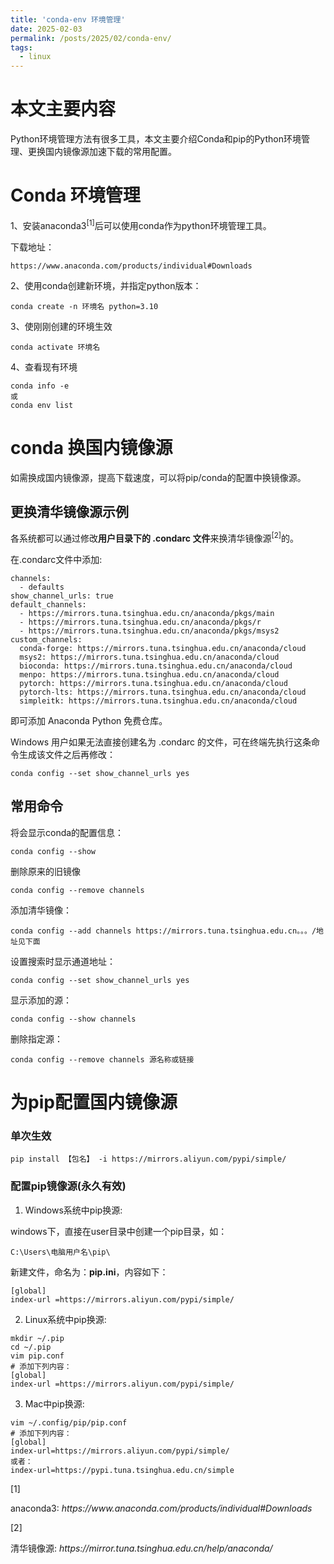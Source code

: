 ```yaml
---
title: 'conda-env 环境管理'
date: 2025-02-03
permalink: /posts/2025/02/conda-env/
tags:
  - linux
---
```



本文主要内容
==============
Python环境管理方法有很多工具，本文主要介绍Conda和pip的Python环境管理、更换国内镜像源加速下载的常用配置。


Conda 环境管理
==============

<p data-tool="mdnice编辑器">1、安装<span class="footnote-word">anaconda3</span><sup class="footnote-ref">[1]</sup>后可以使用conda作为python环境管理工具。</p>
<p data-tool="mdnice编辑器">下载地址：</p>
<pre class="custom" data-tool="mdnice编辑器"><code class="hljs">https://www.anaconda.com/products/individual<span class="hljs-comment">#Downloads</span><br></code></pre>
<p data-tool="mdnice编辑器">2、使用conda创建新环境，并指定python版本：</p>
<pre class="custom" data-tool="mdnice编辑器"><code class="hljs">conda&nbsp;create&nbsp;-n&nbsp;环境名&nbsp;python=<span class="hljs-number">3.10</span><br></code></pre>
<p data-tool="mdnice编辑器">3、使刚刚创建的环境生效</p>
<pre class="custom" data-tool="mdnice编辑器"><code class="hljs">conda&nbsp;activate&nbsp;环境名<br></code></pre>
<p data-tool="mdnice编辑器">4、查看现有环境</p>
<pre class="custom" data-tool="mdnice编辑器"><code class="hljs">conda&nbsp;info&nbsp;-e<br>或<br>conda&nbsp;env&nbsp;list<br></code></pre>
<h1 data-tool="mdnice编辑器"><span class="prefix"></span><span class="content">conda 换国内镜像源</span><span class="suffix"></span></h1>
<p data-tool="mdnice编辑器">如需换成国内镜像源，提高下载速度，可以将pip/conda的配置中换镜像源。</p>
<h2 data-tool="mdnice编辑器"><span class="prefix"></span><span class="content">更换清华镜像源示例</span><span class="suffix"></span></h2>
<p data-tool="mdnice编辑器">各系统都可以通过修改<strong>用户目录下的 .condarc 文件</strong>来换<span class="footnote-word">清华镜像源</span><sup class="footnote-ref">[2]</sup>的。</p>
<p data-tool="mdnice编辑器">在.condarc文件中添加:</p>
<pre class="custom" data-tool="mdnice编辑器"><code class="hljs">channels:<br>&nbsp;&nbsp;-&nbsp;defaults<br>show_channel_urls:&nbsp;<span class="hljs-literal">true</span><br>default_channels:<br>&nbsp;&nbsp;-&nbsp;https://mirrors.tuna.tsinghua.edu.cn/anaconda/pkgs/main<br>&nbsp;&nbsp;-&nbsp;https://mirrors.tuna.tsinghua.edu.cn/anaconda/pkgs/r<br>&nbsp;&nbsp;-&nbsp;https://mirrors.tuna.tsinghua.edu.cn/anaconda/pkgs/msys2<br>custom_channels:<br>&nbsp;&nbsp;conda-forge:&nbsp;https://mirrors.tuna.tsinghua.edu.cn/anaconda/cloud<br>&nbsp;&nbsp;msys2:&nbsp;https://mirrors.tuna.tsinghua.edu.cn/anaconda/cloud<br>&nbsp;&nbsp;bioconda:&nbsp;https://mirrors.tuna.tsinghua.edu.cn/anaconda/cloud<br>&nbsp;&nbsp;menpo:&nbsp;https://mirrors.tuna.tsinghua.edu.cn/anaconda/cloud<br>&nbsp;&nbsp;pytorch:&nbsp;https://mirrors.tuna.tsinghua.edu.cn/anaconda/cloud<br>&nbsp;&nbsp;pytorch-lts:&nbsp;https://mirrors.tuna.tsinghua.edu.cn/anaconda/cloud<br>&nbsp;&nbsp;simpleitk:&nbsp;https://mirrors.tuna.tsinghua.edu.cn/anaconda/cloud<br></code></pre>
<p data-tool="mdnice编辑器">即可添加 Anaconda Python 免费仓库。</p>
<p data-tool="mdnice编辑器">Windows 用户如果无法直接创建名为 .condarc 的文件，可在终端先执行这条命令生成该文件之后再修改：</p>
<pre class="custom" data-tool="mdnice编辑器"><code class="hljs">conda&nbsp;config&nbsp;--set&nbsp;show_channel_urls&nbsp;yes&nbsp;<br></code></pre>
<h2 data-tool="mdnice编辑器"><span class="prefix"></span><span class="content">常用命令</span><span class="suffix"></span></h2>
<p data-tool="mdnice编辑器">将会显示conda的配置信息：</p>
<pre class="custom" data-tool="mdnice编辑器"><code class="hljs">conda&nbsp;config&nbsp;--show<br></code></pre>
<p data-tool="mdnice编辑器">删除原来的旧镜像</p>
<pre class="custom" data-tool="mdnice编辑器"><code class="hljs">conda&nbsp;config&nbsp;--remove&nbsp;channels<br></code></pre>
<p data-tool="mdnice编辑器">添加清华镜像：</p>
<pre class="custom" data-tool="mdnice编辑器"><code class="hljs">conda&nbsp;config&nbsp;--add&nbsp;channels&nbsp;https://mirrors.tuna.tsinghua.edu.cn。。。/地址见下面<br></code></pre>
<p data-tool="mdnice编辑器">设置搜索时显示通道地址：</p>
<pre class="custom" data-tool="mdnice编辑器"><code class="hljs">conda&nbsp;config&nbsp;--set&nbsp;show_channel_urls&nbsp;yes<br></code></pre>
<p data-tool="mdnice编辑器">显示添加的源：</p>
<pre class="custom" data-tool="mdnice编辑器"><code class="hljs">conda&nbsp;config&nbsp;--show&nbsp;channels<br></code></pre>
<p data-tool="mdnice编辑器">删除指定源：</p>
<pre class="custom" data-tool="mdnice编辑器"><code class="hljs">conda&nbsp;config&nbsp;--remove&nbsp;channels&nbsp;源名称或链接<br></code></pre>
<h1 data-tool="mdnice编辑器"><span class="prefix"></span><span class="content">为pip配置国内镜像源</span><span class="suffix"></span></h1>
<h3 data-tool="mdnice编辑器"><span class="prefix"></span><span class="content">单次生效</span><span class="suffix"></span></h3>
<pre class="custom" data-tool="mdnice编辑器"><code class="hljs">pip&nbsp;install&nbsp;【包名】&nbsp;-i&nbsp;https://mirrors.aliyun.com/pypi/simple/<br></code></pre>
<h3 data-tool="mdnice编辑器"><span class="prefix"></span><span class="content">配置pip镜像源(永久有效)</span><span class="suffix"></span></h3>
<ol data-tool="mdnice编辑器">
<li><section>Windows系统中pip换源:</section></li></ol>
<p data-tool="mdnice编辑器">windows下，直接在user目录中创建一个pip目录，如：</p>
<pre class="custom" data-tool="mdnice编辑器"><code class="hljs">C:\Users\电脑用户名\pip\<br></code></pre>
<p data-tool="mdnice编辑器">新建文件，命名为：<strong>pip.ini</strong>，内容如下：</p>
<pre class="custom" data-tool="mdnice编辑器"><code class="hljs">[global]&nbsp;<br>index-url&nbsp;=https://mirrors.aliyun.com/pypi/simple/<br></code></pre>
<ol start="2" data-tool="mdnice编辑器">
<li><section>Linux系统中pip换源:</section></li></ol>
<pre class="custom" data-tool="mdnice编辑器"><code class="hljs">mkdir&nbsp;~/.pip<br><span class="hljs-built_in">cd</span>&nbsp;~/.pip<br>vim&nbsp;pip.conf<br><span class="hljs-comment">#&nbsp;添加下列内容：</span><br>[global]&nbsp;<br>index-url&nbsp;=https://mirrors.aliyun.com/pypi/simple/<br></code></pre>
<ol start="3" data-tool="mdnice编辑器">
<li><section>Mac中pip换源:</section></li></ol>
<pre class="custom" data-tool="mdnice编辑器"><code class="hljs">vim&nbsp;~/.config/pip/pip.conf<br><span class="hljs-comment">#&nbsp;添加下列内容：</span><br>[global]&nbsp;<br>index-url=https://mirrors.aliyun.com/pypi/simple/<br>或者：<br>index-url=https://pypi.tuna.tsinghua.edu.cn/simple<br></code></pre>
<section class="footnotes-sep" data-tool="mdnice编辑器"></section>
<section class="footnotes" data-tool="mdnice编辑器">
<span id="fn1" class="footnote-item"><span class="footnote-num">[1] </span><p>anaconda3: <em>https://www.anaconda.com/products/individual#Downloads</em></p>
</span>
<span id="fn2" class="footnote-item"><span class="footnote-num">[2] </span><p>清华镜像源: <em>https://mirror.tuna.tsinghua.edu.cn/help/anaconda/</em></p>
</span>
</section>
</section>